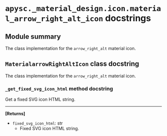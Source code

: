 # `apysc._material_design.icon.material_arrow_right_alt_icon` docstrings

## Module summary

The class implementation for the `arrow_right_alt` material icon.

## `MaterialarrowRightAltIcon` class docstring

The class implementation for the `arrow_right_alt` material icon.

### `_get_fixed_svg_icon_html` method docstring

Get a fixed SVG icon HTML string.<hr>

**[Returns]**

- `fixed_svg_icon_html`: str
  - Fixed SVG icon HTML string.